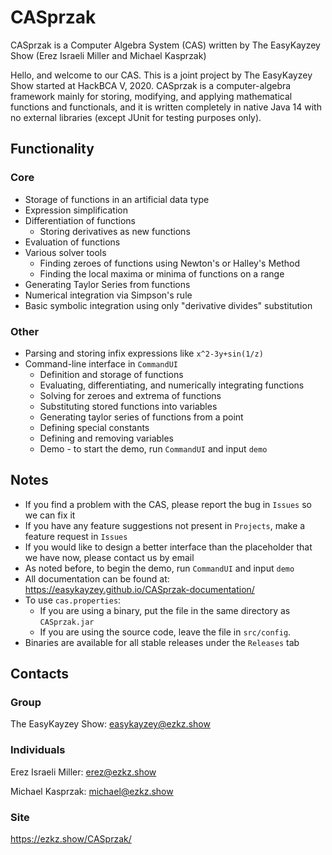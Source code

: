 # CASprzak
CASprzak is a Computer Algebra System (CAS) written by The EasyKayzey Show (Erez Israeli Miller and Michael Kasprzak)

Hello, and welcome to our CAS. This is a joint project by The EasyKayzey Show started at HackBCA V, 2020. CASprzak is a computer-algebra framework mainly for storing, modifying, and applying mathematical functions and functionals, and it is written completely in native Java 14 with no external libraries (except JUnit for testing purposes only).

## Functionality
### Core
- Storage of functions in an artificial data type
- Expression simplification
- Differentiation of functions 
  - Storing derivatives as new functions
- Evaluation of functions
- Various solver tools
  - Finding zeroes of functions using Newton's or Halley's Method
  - Finding the local maxima or minima of functions on a range
- Generating Taylor Series from functions
- Numerical integration via Simpson's rule
- Basic symbolic integration using only "derivative divides" substitution
### Other
- Parsing and storing infix expressions like `x^2-3y+sin(1/z)`
- Command-line interface in `CommandUI`
  - Definition and storage of functions
  - Evaluating, differentiating, and numerically integrating functions
  - Solving for zeroes and extrema of functions
  - Substituting stored functions into variables
  - Generating taylor series of functions from a point
  - Defining special constants
  - Defining and removing variables
  - Demo - to start the demo, run `CommandUI` and input `demo`

## Notes
- If you find a problem with the CAS, please report the bug in `Issues` so we can fix it
- If you have any feature suggestions not present in `Projects`, make a feature request in `Issues`
- If you would like to design a better interface than the placeholder that we have now, please contact us by email
- As noted before, to begin the demo, run `CommandUI` and input `demo`
- All documentation can be found at: https://easykayzey.github.io/CASprzak-documentation/
- To use `cas.properties`:
   - If you are using a binary, put the file in the same directory as `CASprzak.jar`
   - If you are using the source code, leave the file in `src/config`.
- Binaries are available for all stable releases under the `Releases` tab

## Contacts
### Group
The EasyKayzey Show: easykayzey@ezkz.show

### Individuals
Erez Israeli Miller: erez@ezkz.show

Michael Kasprzak: michael@ezkz.show

### Site
https://ezkz.show/CASprzak/
